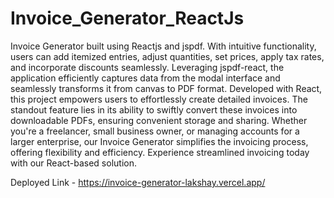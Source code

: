 # Invoice_Generator_ReactJs
Invoice Generator built using Reactjs and jspdf. With intuitive functionality, users can add itemized entries, adjust quantities, set prices, apply tax rates, and incorporate discounts seamlessly. Leveraging jspdf-react, the application efficiently captures data from the modal interface and seamlessly transforms it from canvas to PDF format. Developed with React, this project empowers users to effortlessly create detailed invoices. The standout feature lies in its ability to swiftly convert these invoices into downloadable PDFs, ensuring convenient storage and sharing. Whether you're a freelancer, small business owner, or managing accounts for a larger enterprise, our Invoice Generator simplifies the invoicing process, offering flexibility and efficiency. Experience streamlined invoicing today with our React-based solution.

Deployed Link - https://invoice-generator-lakshay.vercel.app/
